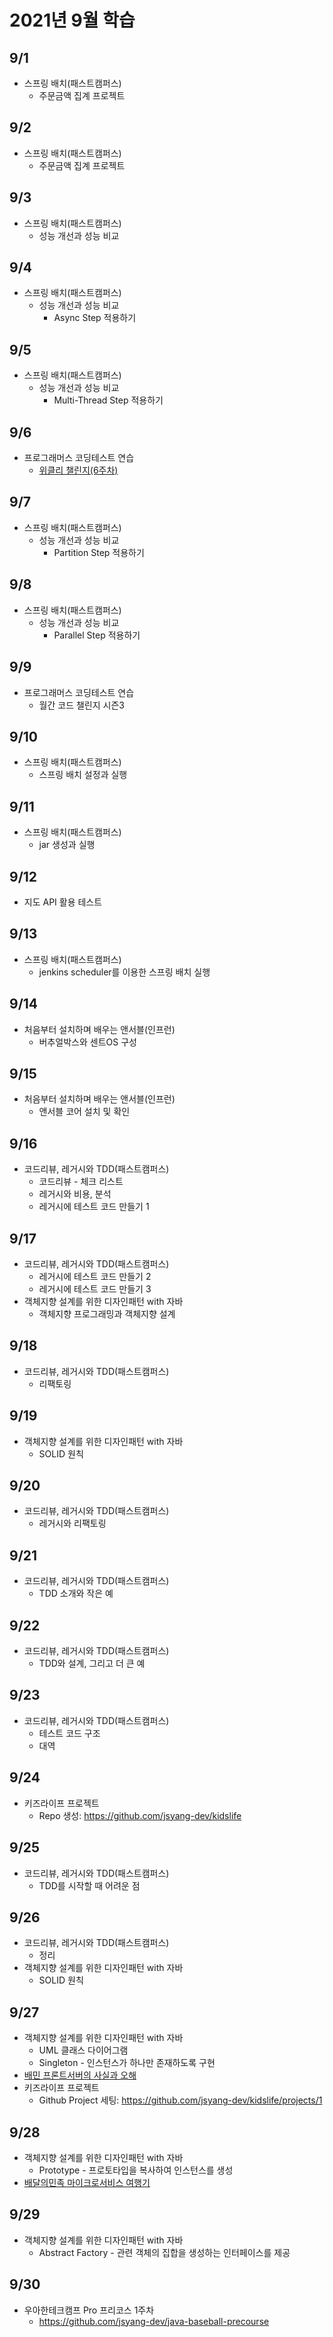 # 2021년 9월 학습

## 9/1

- 스프링 배치(패스트캠퍼스)
  - 주문금액 집계 프로젝트

## 9/2

- 스프링 배치(패스트캠퍼스)
  - 주문금액 집계 프로젝트

## 9/3

- 스프링 배치(패스트캠퍼스)
  - 성능 개선과 성능 비교

## 9/4

- 스프링 배치(패스트캠퍼스)
  - 성능 개선과 성능 비교
    - Async Step 적용하기

## 9/5

- 스프링 배치(패스트캠퍼스)
  - 성능 개선과 성능 비교
    - Multi-Thread Step 적용하기

## 9/6

- 프로그래머스 코딩테스트 연습
  - [위클리 챌린지(6주차)](https://github.com/jsyang-dev/study-algorithm/tree/master/src/main/java/me/study/algorithm/programmers/challenge/weekly/week6)

## 9/7

- 스프링 배치(패스트캠퍼스)
  - 성능 개선과 성능 비교
    - Partition Step 적용하기

## 9/8

- 스프링 배치(패스트캠퍼스)
  - 성능 개선과 성능 비교
    - Parallel Step 적용하기

## 9/9

- 프로그래머스 코딩테스트 연습
  - 월간 코드 챌린지 시즌3

## 9/10

- 스프링 배치(패스트캠퍼스)
  - 스프링 배치 설정과 실행

## 9/11

- 스프링 배치(패스트캠퍼스)
  - jar 생성과 실행

## 9/12

- 지도 API 활용 테스트

## 9/13

- 스프링 배치(패스트캠퍼스)
  - jenkins scheduler를 이용한 스프링 배치 실행

## 9/14

- 처음부터 설치하며 배우는 앤서블(인프런)
  - 버추얼박스와 센트OS 구성

## 9/15

- 처음부터 설치하며 배우는 앤서블(인프런)
  - 앤서블 코어 설치 및 확인

## 9/16

- 코드리뷰, 레거시와 TDD(패스트캠퍼스)
  - 코드리뷰 - 체크 리스트
  - 레거시와 비용, 분석
  - 레거시에 테스트 코드 만들기 1

## 9/17

- 코드리뷰, 레거시와 TDD(패스트캠퍼스)
  - 레거시에 테스트 코드 만들기 2
  - 레거시에 테스트 코드 만들기 3
- 객체지향 설계를 위한 디자인패턴 with 자바
  - 객체지향 프로그래밍과 객체지향 설계

## 9/18

- 코드리뷰, 레거시와 TDD(패스트캠퍼스)
  - 리팩토링

## 9/19

- 객체지향 설계를 위한 디자인패턴 with 자바
  - SOLID 원칙

## 9/20

- 코드리뷰, 레거시와 TDD(패스트캠퍼스)
  - 레거시와 리팩토링

## 9/21

- 코드리뷰, 레거시와 TDD(패스트캠퍼스)
  - TDD 소개와 작은 예

## 9/22

- 코드리뷰, 레거시와 TDD(패스트캠퍼스)
  - TDD와 설계, 그리고 더 큰 예

## 9/23

- 코드리뷰, 레거시와 TDD(패스트캠퍼스)
  - 테스트 코드 구조
  - 대역

## 9/24

- 키즈라이프 프로젝트
  - Repo 생성: <https://github.com/jsyang-dev/kidslife>

## 9/25

- 코드리뷰, 레거시와 TDD(패스트캠퍼스)
  - TDD를 시작할 때 어려운 점

## 9/26

- 코드리뷰, 레거시와 TDD(패스트캠퍼스)
  - 정리
- 객체지향 설계를 위한 디자인패턴 with 자바
  - SOLID 원칙

## 9/27

- 객체지향 설계를 위한 디자인패턴 with 자바
  - UML 클래스 다이어그램
  - Singleton - 인스턴스가 하나만 존재하도록 구현
- [배민 프론트서버의 사실과 오해](https://www.youtube.com/watch?v=38cmd_fYwQk&list=PLgXGHBqgT2TuFNlBkBRqf57__Z5IKfo8U&index=7)
- 키즈라이프 프로젝트
  - Github Project 세팅: <https://github.com/jsyang-dev/kidslife/projects/1>

## 9/28

- 객체지향 설계를 위한 디자인패턴 with 자바
  - Prototype - 프로토타입을 복사하여 인스턴스를 생성
- [배달의민족 마이크로서비스 여행기](https://www.youtube.com/watch?v=BnS6343GTkY&list=PLgXGHBqgT2TuFNlBkBRqf57__Z5IKfo8U&index=2)

## 9/29

- 객체지향 설계를 위한 디자인패턴 with 자바
  - Abstract Factory - 관련 객체의 집합을 생성하는 인터페이스를 제공

## 9/30

- 우아한테크캠프 Pro 프리코스 1주차
  - <https://github.com/jsyang-dev/java-baseball-precourse>
